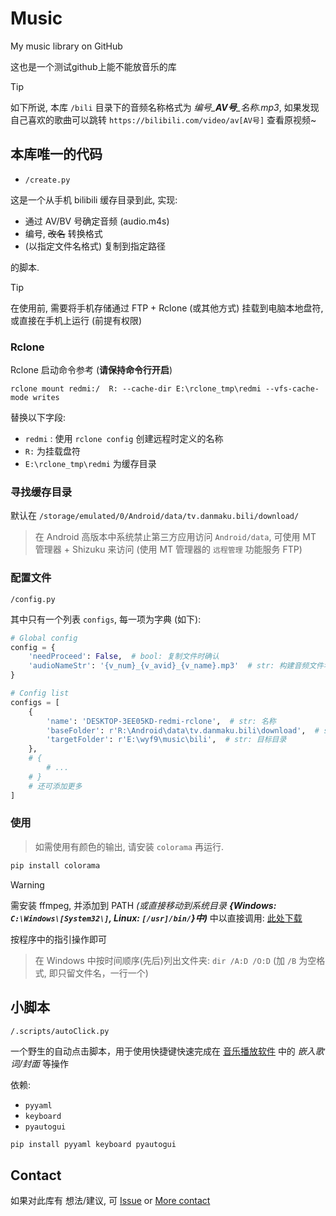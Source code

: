 # Music

My music library on GitHub

这也是一个测试github上能不能放音乐的库

> [!TIP]
> 如下所说, 本库 `/bili` 目录下的音频名称格式为 *编号_**AV号**_名称.mp3*, 如果发现自己喜欢的歌曲可以跳转 `https://bilibili.com/video/av[AV号]` 查看原视频~

## 本库唯一的代码

- `/create.py`

这是一个从手机 bilibili 缓存目录到此, 实现:

- 通过 AV/BV 号确定音频 (audio.m4s)
- 编号, ~~改名~~ 转换格式
- (以指定文件名格式) 复制到指定路径

的脚本.

> [!TIP]
> 在使用前, 需要将手机存储通过 FTP + Rclone (或其他方式) 挂载到电脑本地盘符, 或直接在手机上运行 (前提有权限)

### Rclone

Rclone 启动命令参考 (**请保持命令行开启**)
```shell
rclone mount redmi:/  R: --cache-dir E:\rclone_tmp\redmi --vfs-cache-mode writes
```

替换以下字段:
- `redmi` : 使用 `rclone config` 创建远程时定义的名称
- `R:` 为挂载盘符
- `E:\rclone_tmp\redmi` 为缓存目录

### 寻找缓存目录

默认在 `/storage/emulated/0/Android/data/tv.danmaku.bili/download/`

> 在 Android 高版本中系统禁止第三方应用访问 `Android/data`, 可使用 MT 管理器 + Shizuku 来访问 (使用 MT 管理器的 `远程管理` 功能服务 FTP)

### 配置文件

`/config.py`

其中只有一个列表 `configs`, 每一项为字典 (如下):

```py
# Global config
config = {
    'needProceed': False,  # bool: 复制文件时确认
    'audioNameStr': '{v_num}_{v_avid}_{v_name}.mp3'  # str: 构建音频文件名使用 ({v_num}: 编号; {v_avid}: av 号; {v_name}: 名称)
}

# Config list
configs = [
    {
        'name': 'DESKTOP-3EE05KD-redmi-rclone',  # str: 名称
        'baseFolder': r'R:\Android\data\tv.danmaku.bili\download',  # str: 缓存目录
        'targetFolder': r'E:\wyf9\music\bili',  # str: 目标目录
    },
    # {
        # ...
    # }
    # 还可添加更多
]
```

### 使用

> 如需使用有颜色的输出, 请安装 `colorama` 再运行.

```sh
pip install colorama
```

> [!WARNING]
> 需安装 ffmpeg, 并添加到 PATH *(或直接移动到系统目录 **{Windows: `C:\Windows\[System32\]`, Linux: `[/usr]/bin/`}中)*** 中以直接调用: [此处下载](https://ffmpeg.org/download.html)

按程序中的指引操作即可

> 在 Windows 中按时间顺序(先后)列出文件夹: `dir /A:D /O:D` (加 `/B` 为空格式, 即只留文件名，一行一个)

## 小脚本

`/.scripts/autoClick.py`

一个野生的自动点击脚本，用于使用快捷键快速完成在 [音乐播放软件](https://github.com/zhongyang219/MusicPlayer2) 中的 *嵌入歌词/封面* 等操作

依赖:

- `pyyaml`
- `keyboard`
- `pyautogui`

```sh
pip install pyyaml keyboard pyautogui
```

## Contact

如果对此库有 想法/建议, 可 [Issue](https://github.com/wyf9/music/issues/new) or [More contact](https://wyf9.top/#/contact)
